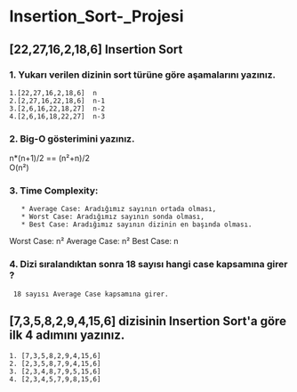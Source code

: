 # Insertion_Sort-_Projesi


## [22,27,16,2,18,6] Insertion Sort


### **1. Yukarı verilen dizinin sort türüne göre aşamalarını yazınız.**


    1.[22,27,16,2,18,6]  n
    2.[2,27,16,22,18,6]  n-1
    3.[2,6,16,22,18,27]  n-2
    4.[2,6,16,18,22,27]  n-3
    
### **2. Big-O gösterimini yazınız.**

   n*(n+1)/2 == (n²+n)/2 <br>
   O(n²)
   
### **3. Time Complexity: <br>**
       * Average Case: Aradığımız sayının ortada olması,
       * Worst Case: Aradığımız sayının sonda olması,
       * Best Case: Aradığımız sayının dizinin en başında olması.
       
   Worst Case: n²
   Average Case: n²
   Best Case: n 
   
### **4. Dizi sıralandıktan sonra 18 sayısı hangi case kapsamına girer ?**
     18 sayısı Average Case kapsamına girer.
     
## **[7,3,5,8,2,9,4,15,6] dizisinin Insertion Sort'a göre ilk 4 adımını yazınız.**

    1. [7,3,5,8,2,9,4,15,6]
    2. [2,3,5,8,7,9,4,15,6]
    3. [2,3,4,8,7,9,5,15,6]
    4. [2,3,4,5,7,9,8,15,6]
